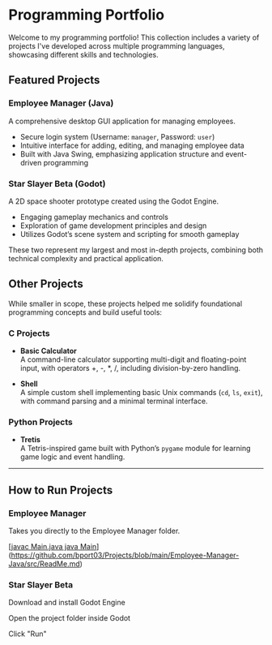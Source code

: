 # Programming Portfolio

Welcome to my programming portfolio! This collection includes a variety of projects I've developed across multiple programming languages, showcasing different skills and technologies.

## Featured Projects

### Employee Manager (Java)
A comprehensive desktop GUI application for managing employees.  
- Secure login system (Username: `manager`, Password: `user`)  
- Intuitive interface for adding, editing, and managing employee data  
- Built with Java Swing, emphasizing application structure and event-driven programming  

### Star Slayer Beta (Godot)  
A 2D space shooter prototype created using the Godot Engine.  
- Engaging gameplay mechanics and controls  
- Exploration of game development principles and design  
- Utilizes Godot’s scene system and scripting for smooth gameplay  

These two represent my largest and most in-depth projects, combining both technical complexity and practical application.

## Other Projects

While smaller in scope, these projects helped me solidify foundational programming concepts and build useful tools:

### C Projects

- **Basic Calculator**  
A command-line calculator supporting multi-digit and floating-point input, with operators +, -, *, /, including division-by-zero handling.  

- **Shell**  
A simple custom shell implementing basic Unix commands (`cd`, `ls`, `exit`), with command parsing and a minimal terminal interface.  

### Python Projects

- **Tretis**  
A Tetris-inspired game built with Python’s `pygame` module for learning game logic and event handling.

---

## How to Run Projects

### Employee Manager

Takes you directly to the Employee Manager folder. 

[[javac Main.java
java Main](https://github.com/bport03/Projects/tree/main/Employee-Manager%20JAVA#%EF%B8%8F-prerequisites)](https://github.com/bport03/Projects/blob/main/Employee-Manager-Java/src/ReadMe.md)

### Star Slayer Beta
Download and install Godot Engine

Open the project folder inside Godot

Click "Run"



